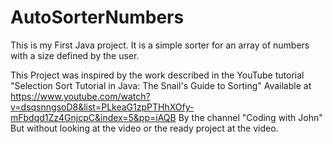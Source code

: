 # AutoSorterNumbers
This is my First Java project. 
It is a simple sorter for an array of numbers with a size defined by the user.

This Project was inspired by the work described in the YouTube tutorial "Selection Sort Tutorial in Java: The Snail's Guide to Sorting" 
Available at https://www.youtube.com/watch?v=dsqsnngsoD8&list=PLkeaG1zpPTHhXOfy-mFbdqd1Zz4GnjcpC&index=5&pp=iAQB
By the channel "Coding with John"
But without looking at the video or the ready project at the video.
